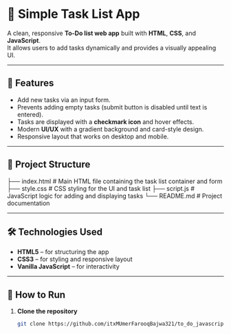 # 📝 Simple Task List App

A clean, responsive **To-Do list web app** built with **HTML**, **CSS**, and **JavaScript**.  
It allows users to add tasks dynamically and provides a visually appealing UI.

---

## 📌 Features
- Add new tasks via an input form.
- Prevents adding empty tasks (submit button is disabled until text is entered).
- Tasks are displayed with a **checkmark icon** and hover effects.
- Modern **UI/UX** with a gradient background and card-style design.
- Responsive layout that works on desktop and mobile.

---

## 📂 Project Structure


├── index.html # Main HTML file containing the task list container and form
├── style.css # CSS styling for the UI and task list
├── script.js # JavaScript logic for adding and displaying tasks
└── README.md # Project documentation



---

## 🛠 Technologies Used
- **HTML5** – for structuring the app
- **CSS3** – for styling and responsive layout
- **Vanilla JavaScript** – for interactivity

---

## 🚀 How to Run
1. **Clone the repository**
   ```bash
   git clone https://github.com/itxMUmerFarooqBajwa321/to_do_javascript.git
